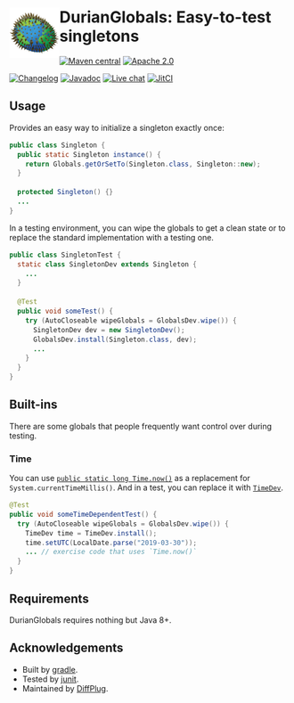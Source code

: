 # <img align="left" src="logo.png"> DurianGlobals: Easy-to-test singletons

<!---freshmark shields
output = [
    link(shield('Maven central', 'mavencentral', 'com.diffplug.durian-globals:durian-globals', 'blue'), 'https://search.maven.org/search?q=g:com.diffplug.durian-globals'),
    link(shield('Apache 2.0', 'license', 'apache-2.0', 'blue'), 'https://tldrlegal.com/license/apache-license-2.0-(apache-2.0)'),
    '',
    link(shield('Changelog', 'changelog', versionLast, 'brightgreen'), 'CHANGELOG.md'),
    link(shield('Javadoc', 'javadoc', 'yes', 'brightgreen'), 'https://javadoc.jitpack.io/com/github/diffplug/durian-globals/durian-globals-agg/release~{{versionLast}}/javadoc/'),
    link(shield('Live chat', 'gitter', 'chat', 'brightgreen'), 'https://gitter.im/diffplug/durian'),
    link(image('JitCI', 'https://jitci.com/gh/diffplug/durian-globals/svg'), 'https://jitci.com/gh/diffplug/durian-globals')
    ].join('\n');
-->
[![Maven central](https://img.shields.io/badge/mavencentral-com.diffplug.durian--globals%3Adurian--globals-blue.svg)](https://search.maven.org/search?q=g:com.diffplug.durian-globals)
[![Apache 2.0](https://img.shields.io/badge/license-apache--2.0-blue.svg)](https://tldrlegal.com/license/apache-license-2.0-(apache-2.0))

[![Changelog](https://img.shields.io/badge/changelog-1.0.0-brightgreen.svg)](CHANGELOG.md)
[![Javadoc](https://img.shields.io/badge/javadoc-yes-brightgreen.svg)](https://javadoc.jitpack.io/com/github/diffplug/durian-globals/durian-globals-agg/release~1.0.0/javadoc/)
[![Live chat](https://img.shields.io/badge/gitter-chat-brightgreen.svg)](https://gitter.im/diffplug/durian)
[![JitCI](https://jitci.com/gh/diffplug/durian-globals/svg)](https://jitci.com/gh/diffplug/durian-globals)
<!---freshmark /shields -->

<!---freshmark javadoc
output = prefixDelimiterReplace(input, 'https://javadoc.jitpack.io/com/github/diffplug/durian-globals/durian-globals-agg/release~', '/', versionLast)
-->

## Usage

Provides an easy way to initialize a singleton exactly once:

```java
public class Singleton {
  public static Singleton instance() {
    return Globals.getOrSetTo(Singleton.class, Singleton::new);
  }

  protected Singleton() {}
  ...
}
```

In a testing environment, you can wipe the globals to get a clean state or to replace the standard implementation with a testing one.

```java
public class SingletonTest {
  static class SingletonDev extends Singleton {
    ...
  }

  @Test
  public void someTest() {
    try (AutoCloseable wipeGlobals = GlobalsDev.wipe()) {
      SingletonDev dev = new SingletonDev();
      GlobalsDev.install(Singleton.class, dev);
      ...
    }
  }
}
```

## Built-ins

There are some globals that people frequently want control over during testing.

### Time

You can use [`public static long Time.now()`](https://javadoc.jitpack.io/com/github/diffplug/durian-globals/durian-globals-agg/release~1.0.0/javadoc/com/diffplug/common/globals/Time.html) as a replacement for `System.currentTimeMillis()`.  And in a test, you can replace it with [`TimeDev`](https://javadoc.jitpack.io/com/github/diffplug/durian-globals/durian-globals-agg/release~1.0.0/javadoc/com/diffplug/common/globals/TimeDev.html).

```java
@Test
public void someTimeDependentTest() {
  try (AutoCloseable wipeGlobals = GlobalsDev.wipe()) {
    TimeDev time = TimeDev.install();
    time.setUTC(LocalDate.parse("2019-03-30"));
    ... // exercise code that uses `Time.now()`
  }
}
```

<!---freshmark /javadoc -->

## Requirements

DurianGlobals requires nothing but Java 8+.

## Acknowledgements

* Built by [gradle](http://gradle.org/).
* Tested by [junit](http://junit.org/).
* Maintained by [DiffPlug](http://www.diffplug.com/).
